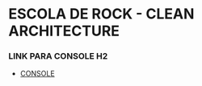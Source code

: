 # ESCOLA DE ROCK - CLEAN ARCHITECTURE

### LINK PARA CONSOLE H2

- [CONSOLE](http://localhost:9090/h2-console)